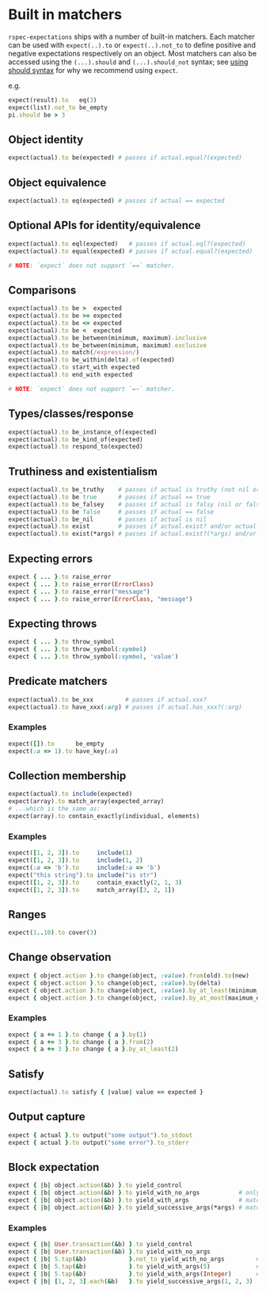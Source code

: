 # Built in matchers

`rspec-expectations` ships with a number of built-in matchers. Each matcher can be used
with `expect(..).to` or `expect(..).not_to` to define positive and negative expectations
respectively on an object. Most matchers can also be accessed using the `(...).should` and
`(...).should_not` syntax; see [using should syntax](https://github.com/rspec/rspec/blob/main/rspec-expectations/Should.md) for why we recommend using `expect`.

e.g.

```ruby
expect(result).to   eq(3)
expect(list).not_to be_empty
pi.should be > 3
```

## Object identity

```ruby
expect(actual).to be(expected) # passes if actual.equal?(expected)
```

## Object equivalence

```ruby
expect(actual).to eq(expected) # passes if actual == expected
```

## Optional APIs for identity/equivalence

```ruby
expect(actual).to eql(expected)   # passes if actual.eql?(expected)
expect(actual).to equal(expected) # passes if actual.equal?(expected)

# NOTE: `expect` does not support `==` matcher.
```

## Comparisons

```ruby
expect(actual).to be >  expected
expect(actual).to be >= expected
expect(actual).to be <= expected
expect(actual).to be <  expected
expect(actual).to be_between(minimum, maximum).inclusive
expect(actual).to be_between(minimum, maximum).exclusive
expect(actual).to match(/expression/)
expect(actual).to be_within(delta).of(expected)
expect(actual).to start_with expected
expect(actual).to end_with expected

# NOTE: `expect` does not support `=~` matcher.
```

## Types/classes/response

```ruby
expect(actual).to be_instance_of(expected)
expect(actual).to be_kind_of(expected)
expect(actual).to respond_to(expected)
```

## Truthiness and existentialism

```ruby
expect(actual).to be_truthy    # passes if actual is truthy (not nil or false)
expect(actual).to be true      # passes if actual == true
expect(actual).to be_falsey    # passes if actual is falsy (nil or false)
expect(actual).to be false     # passes if actual == false
expect(actual).to be_nil       # passes if actual is nil
expect(actual).to exist        # passes if actual.exist? and/or actual.exists? are truthy
expect(actual).to exist(*args) # passes if actual.exist?(*args) and/or actual.exists?(*args) are truthy
```

## Expecting errors

```ruby
expect { ... }.to raise_error
expect { ... }.to raise_error(ErrorClass)
expect { ... }.to raise_error("message")
expect { ... }.to raise_error(ErrorClass, "message")
```

## Expecting throws

```ruby
expect { ... }.to throw_symbol
expect { ... }.to throw_symbol(:symbol)
expect { ... }.to throw_symbol(:symbol, 'value')
```

## Predicate matchers

```ruby
expect(actual).to be_xxx         # passes if actual.xxx?
expect(actual).to have_xxx(:arg) # passes if actual.has_xxx?(:arg)
```

### Examples

```ruby
expect([]).to      be_empty
expect(:a => 1).to have_key(:a)
```

## Collection membership

```ruby
expect(actual).to include(expected)
expect(array).to match_array(expected_array)
# ...which is the same as:
expect(array).to contain_exactly(individual, elements)
```

### Examples

```ruby
expect([1, 2, 3]).to     include(1)
expect([1, 2, 3]).to     include(1, 2)
expect(:a => 'b').to     include(:a => 'b')
expect("this string").to include("is str")
expect([1, 2, 3]).to     contain_exactly(2, 1, 3)
expect([1, 2, 3]).to     match_array([3, 2, 1])
```

## Ranges

```ruby
expect(1..10).to cover(3)
```

## Change observation

```ruby
expect { object.action }.to change(object, :value).from(old).to(new)
expect { object.action }.to change(object, :value).by(delta)
expect { object.action }.to change(object, :value).by_at_least(minimum_delta)
expect { object.action }.to change(object, :value).by_at_most(maximum_delta)
```

### Examples

```ruby
expect { a += 1 }.to change { a }.by(1)
expect { a += 3 }.to change { a }.from(2)
expect { a += 3 }.to change { a }.by_at_least(2)
```

## Satisfy

```ruby
expect(actual).to satisfy { |value| value == expected }
```

## Output capture

```ruby
expect { actual }.to output("some output").to_stdout
expect { actual }.to output("some error").to_stderr
```

## Block expectation

```ruby
expect { |b| object.action(&b) }.to yield_control
expect { |b| object.action(&b) }.to yield_with_no_args           # only matches no args
expect { |b| object.action(&b) }.to yield_with_args              # matches any args
expect { |b| object.action(&b) }.to yield_successive_args(*args) # matches args against multiple yields
```

### Examples

```ruby
expect { |b| User.transaction(&b) }.to yield_control
expect { |b| User.transaction(&b) }.to yield_with_no_args
expect { |b| 5.tap(&b)            }.not_to yield_with_no_args         # because it yields with `5`
expect { |b| 5.tap(&b)            }.to yield_with_args(5)             # because 5 == 5
expect { |b| 5.tap(&b)            }.to yield_with_args(Integer)       # because Integer === 5
expect { |b| [1, 2, 3].each(&b)   }.to yield_successive_args(1, 2, 3)
```
